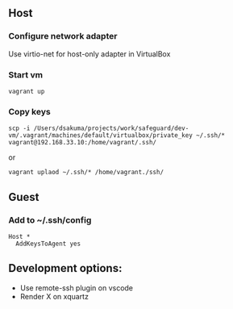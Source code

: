 ## Host

### Configure network adapter
Use virtio-net for host-only adapter in VirtualBox

### Start vm
```
vagrant up
```

### Copy keys
```
scp -i /Users/dsakuma/projects/work/safeguard/dev-vm/.vagrant/machines/default/virtualbox/private_key ~/.ssh/* vagrant@192.168.33.10:/home/vagrant/.ssh/
```
or
```
vagrant uplaod ~/.ssh/* /home/vagrant./ssh/
```

## Guest

### Add to ~/.ssh/config

```
Host *
  AddKeysToAgent yes
```

## Development options:

- Use remote-ssh plugin on vscode
- Render X on xquartz



